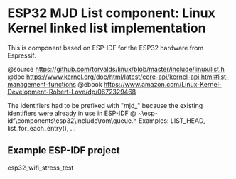 # ESP32 MJD List component: Linux Kernel linked list implementation
This is component based on ESP-IDF for the ESP32 hardware from Espressif.

@source https://github.com/torvalds/linux/blob/master/include/linux/list.h 
@doc  https://www.kernel.org/doc/html/latest/core-api/kernel-api.html#list-management-functions
@ebook https://www.amazon.com/Linux-Kernel-Development-Robert-Love/dp/0672329468

The identifiers had to be prefixed with "mjd_" because the existing identifiers were already in use in ESP-IDF @ ~\esp-idf\components\esp32\include\rom\queue.h Examples: LIST_HEAD, list_for_each_entry(), ...

## Example ESP-IDF project
esp32_wifi_stress_test
